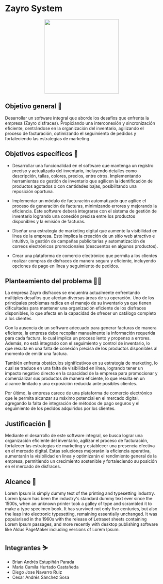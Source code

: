 # Zayro System
<p align="center"><img width="245" src="https://github.com/senauti/project-gaes2-zayro/blob/main/01-Trimestre%201/logo1.png"></p>

## Objetivo general 🎯
Desarrollar un software integral que aborde los desafíos que enfrenta la empresa (Zayro disfraces). Propiciando una interconexión y sincronización eficiente, centrándose en la organización del inventario, agilizando el proceso de facturación, optimizando el seguimiento de pedidos y fortaleciendo  las estrategias de marketing.

## Objetivos específicos 🎯
- Desarrollar una funcionalidad en el software que mantenga un registro preciso y actualizado del inventario, incluyendo detalles como descripción, tallas, colores, precios, entre   otros. Implementando herramientas de gestión de inventario que agilicen la identificación de productos agotados o con cantidades bajas, posibilitando una reposición oportuna.

- Implementar un módulo de facturación automatizado que agilice el proceso de generación de facturas, minimizando errores y mejorando la eficiencia. Este software deberá integrarse   con el sistema de gestión de inventario logrando una conexión precisa entre los productos disponibles y la emisión de facturas.

- Diseñar una estrategia de marketing digital que aumente la visibilidad en línea de la empresa. Esto implica la creación de un sitio web atractivo e intuitivo, la gestión de         campañas publicitarias y automatización de correos electrónicos promocionales (descuentos en algunos productos).

- Crear una plataforma de comercio electrónico que permita a los clientes realizar compras de disfraces de manera segura y eficiente, incluyendo opciones de pago en línea y           seguimiento de pedidos.

## Planteamiento del problema 😵‍💫
La empresa Zayro disfraces se encuentra actualmente enfrentando múltiples desafíos que afectan diversas áreas de su operación. Uno de los principales problemas radica en el manejo de su inventario ya que tienen dificultades para mantener una organización eficiente de los disfraces disponibles, lo que afecta en la capacidad de ofrecer un catálogo completo a los clientes.

Con la ausencia de un software adecuado para generar facturas de manera eficiente, la empresa debe recopilar manualmente la información requerida para cada factura, lo cual implica un proceso lento y propenso a errores. Además, no está integrado con el seguimiento y control de inventario, lo que resulta en una falta de conexión precisa de los productos disponibles al momento de emitir una factura.

También enfrenta obstáculos significativos en su estrategia de marketing, lo cual se traduce en una falta de visibilidad en línea, logrando tener un impacto negativo directo en la capacidad de la empresa para promocionar y comercializar sus productos de manera eficiente, lo que resulta en un alcance limitado y una exposición reducida ante posibles clientes.

Por último, la empresa carece de una plataforma de comercio electrónico que le permita alcanzar su máximo potencial en el mercado digital, agregando la falta de integración de métodos de pago seguros y el seguimiento de los pedidos adquiridos por los clientes.

## Justificación 📃
Mediante el desarrollo de este software integral, se busca lograr una organización eficiente del inventario, agilizar el proceso de facturación, fortalecer las estrategias de marketing y establecer una presencia efectiva en el mercado digital. Estas soluciones mejorarán la eficiencia operativa, aumentarán la visibilidad en línea y optimizarán el rendimiento general de la empresa, permitiendo un crecimiento sostenible y fortaleciendo su posición en el mercado de disfraces.   

## Alcance 🚀
Lorem Ipsum is simply dummy text of the printing and typesetting industry. Lorem Ipsum has been the industry's standard dummy text ever since the 1500s, when an unknown printer took a galley of type and scrambled it to make a type specimen book. It has survived not only five centuries, but also the leap into electronic typesetting, remaining essentially unchanged. It was popularised in the 1960s with the release of Letraset sheets containing Lorem Ipsum passages, and more recently with desktop publishing software like Aldus PageMaker including versions of Lorem Ipsum.

## Integrantes ⛷️
- Brian Andrés Estupiñán Parada  
- Maria Camila Hurtado Castañeda
- Diego Jose Navarro Ruiz
- Cesar Andrés Sánchez Sosa
